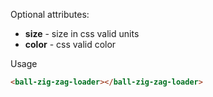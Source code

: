 
Optional attributes:
* **size** - size in css valid units
* **color** - css valid color

Usage

```HTML
<ball-zig-zag-loader></ball-zig-zag-loader>
```


